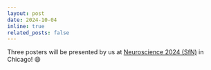 ```yaml
---
layout: post
date: 2024-10-04
inline: true
related_posts: false
---
```


Three posters will be presented by us at [Neuroscience 2024 (SfN)](https://www.sfn.org/meetings/neuroscience-2024) in Chicago! :smile:
